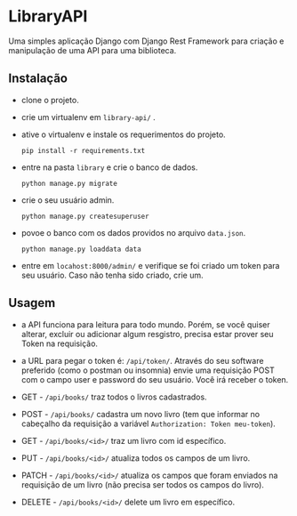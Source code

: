 # LibraryAPI

Uma simples aplicação Django com Django Rest Framework para criação e manipulação de uma API para uma biblioteca.

## Instalação

- clone o projeto.
- crie um virtualenv em ```library-api/``` .
- ative o virtualenv e instale os requerimentos do projeto.
    
    ```pip install -r requirements.txt```
- entre na pasta ```library``` e crie o banco de dados.

    ```python manage.py migrate```
    
- crie o seu usuário admin.

    ```python manage.py createsuperuser```

- povoe o banco com os dados providos no arquivo ```data.json```.

    ```python manage.py loaddata data```
    
- entre em ```locahost:8000/admin/``` e verifique se foi criado um token para seu usuário. Caso não tenha sido criado, crie um.

## Usagem

- a API funciona para leitura para todo mundo. Porém, se você quiser alterar, excluir ou adicionar algum resgistro, precisa estar prover seu Token na requisição.

- a URL para pegar o token é: ```/api/token/```. Através do seu software preferido (como o postman ou insomnia) envie uma requisição POST com o campo user e password do seu usuário. Você irá receber o token.

- GET - ```/api/books/``` traz todos o livros cadastrados.

- POST - ```/api/books/``` cadastra um novo livro (tem que informar no cabeçalho da requisição a variável ```Authorization: Token meu-token```).

- GET - ```/api/books/<id>/``` traz um livro com id específico.

- PUT - ```/api/books/<id>/``` atualiza todos os campos de um livro.

- PATCH - ```/api/books/<id>/``` atualiza os campos que foram enviados na requisição de um livro (não precisa ser todos os campos do livro).

- DELETE - ```/api/books/<id>/``` delete um livro em específico.
